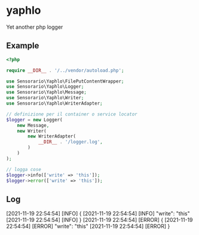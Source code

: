 # yaphlo

Yet another php logger

## Example

```php
<?php

require __DIR__ . '/../vendor/autoload.php';

use Sensorario\Yaphlo\FilePutContentWrapper;
use Sensorario\Yaphlo\Logger;
use Sensorario\Yaphlo\Message;
use Sensorario\Yaphlo\Writer;
use Sensorario\Yaphlo\WriterAdapter;

// definizione per il container o service locator
$logger = new Logger(
    new Message,
    new Writer(
        new WriterAdapter(
            __DIR__ . '/logger.log',
        )
    )
);

// logga cose
$logger->info(['write' => 'this']);
$logger->error(['write' => 'this']);
```

## Log

[2021-11-19 22:54:54] [INFO] {
[2021-11-19 22:54:54] [INFO]     "write": "this"
[2021-11-19 22:54:54] [INFO] }
[2021-11-19 22:54:54] [ERROR] {
[2021-11-19 22:54:54] [ERROR]     "write": "this"
[2021-11-19 22:54:54] [ERROR] }
